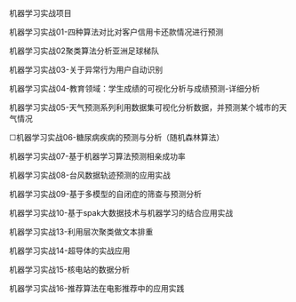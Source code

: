 机器学习实战项目

机器学习实战01-四种算法对比对客户信用卡还款情况进行预测

机器学习实战02聚类算法分析亚洲足球梯队

机器学习实战03-关于异常行为用户自动识别

机器学习实战04-教育领域：学生成绩的可视化分析与成绩预测-详细分析

机器学习实战05-天气预测系列利用数据集可视化分析数据，并预测某个城市的天气情况

☐机器学习实战06-糖尿病疾病的预测与分析（随机森林算法）

机器学习实战07-基于机器学习算法预测相亲成功率

机器学习实战08-台风数据轨迹预测的应用实战

机器学习实战09-基于多模型的自闭症的筛查与预测分析

机器学习实战10-基于spak大数据技术与机器学习的结合应用实战

机器学习实战13-利用层次聚类做文本排重

机器学习实战14-超导体的实战应用

机器学习实战15-核电站的数据分析

机器学习实战16-推荐算法在电影推荐中的应用实践
